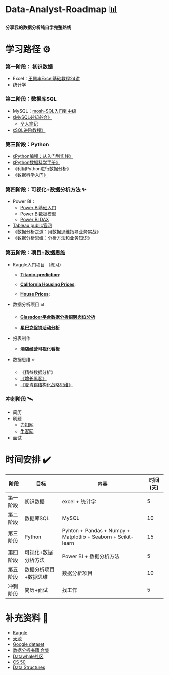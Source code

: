 # Data-Analyst-Roadmap 📊
**分享我的数据分析纯自学完整路线**



# 学习路径 ⚙️

### 第一阶段： 初识数据
  - Excel：[王佩丰Excel基础教程24讲](https://www.bilibili.com/video/BV1yJ411s7wS/?spm_id_from=333.337.search-card.all.click&vd_source=048f2d3fb232702db4d8b69ac02f4feb)
  - 统计学

### 第二阶段：数据库SQL
  - MySQL：[mosh-SQL入门到中级](https://www.bilibili.com/video/BV1UE41147KC/?spm_id_from=333.999.0.0&vd_source=048f2d3fb232702db4d8b69ac02f4feb)
  - [《MySQL必知必会》](https://github.com/uteundilse/Data-Analyst-Roadmap/blob/main/BOOKS/SQL/MySQL%E5%BF%85%E7%9F%A5%E5%BF%85%E4%BC%9A.pdf)
    - [个人笔记](https://github.com/uteundilse/Data-Analyst-Roadmap/blob/main/%E4%B8%AA%E4%BA%BA%E7%AC%94%E8%AE%B0/MySQL%E5%BF%85%E7%9F%A5%E5%BF%85%E4%BC%9A%20--%E5%85%A8%E4%B9%A6%E7%AC%94%E8%AE%B0.md)
  - [《SQL进阶教程》](https://github.com/uteundilse/Data-Analyst-Roadmap/blob/main/BOOKS/SQL/SQL%E8%BF%9B%E9%98%B6%E6%95%99%E7%A8%8B%20(MICK)%20.pdf)

### 第三阶段：Python
  - [《Python编程：从入门到实践》](https://github.com/uteundilse/Data-Analyst-Roadmap/blob/main/BOOKS/Python/Python%E7%BC%96%E7%A8%8B%EF%BC%9A%E4%BB%8E%E5%85%A5%E9%97%A8%E5%88%B0%E5%AE%9E%E8%B7%B5.pdf)
  - [《Python数据科学手册》](https://github.com/uteundilse/Data-Analyst-Roadmap/blob/main/BOOKS/Python/Python%E6%95%B0%E6%8D%AE%E7%A7%91%E5%AD%A6%E6%89%8B%E5%86%8C.pdf)
  - 《利用Python进行数据分析》
  - [《数据科学入门》](https://github.com/uteundilse/Data-Analyst-Roadmap/blob/main/BOOKS/Python/%E6%95%B0%E6%8D%AE%E7%A7%91%E5%AD%A6%E5%85%A5%E9%97%A8.pdf)

### 第四阶段：可视化+数据分析方法 ✨
  - Power BI：
    - [Power BI基础入门](https://www.youtube.com/live/77jIzgvCIYY?feature=share)
    - [Power BI数据模型](https://www.youtube.com/live/MrLnibFTtbA?feature=share)
    - [Power BI DAX](https://www.youtube.com/live/QJw4HkagVWc?feature=share)
  - [Tableau public官网](https://public.tableau.com/app/discover)
  - 《数据分析之道：用数据思维指导业务实战》
  - 《数据分析思维：分析方法和业务知识》

### 第五阶段：[项目+数据思维](https://github.com/uteundilse/Data-Analyst-Practice/blob/main/README.md) 
  - Kaggle入门项目 （练习）
    - **[Titanic-prediction](https://github.com/uteundilse/Data-Analyst-Practice/blob/main/Titanic_prediction.ipynb)**:  
      
    - **[California Housing Prices](https://github.com/uteundilse/Data-Analyst-Practice/blob/main/California%20Housing%20Prices.ipynb)**:   

    - **[House Prices](https://github.com/uteundilse/Data-Analyst-Practice/blob/main/house_prices.ipynb)**:    

  - 数据分析项目 📊
    - **[Glassdoor平台数据分析招聘岗位分析](https://github.com/uteundilse/Data-Analyst-Practice/blob/main/Data%20Analyst%20Jobs.ipynb)**

    
    - **[星巴克促销活动分析](https://github.com/uteundilse/Data-Analyst-Practice/blob/main/Starbucks.ipynb)**


  - 报表制作
    - **酒店经营可视化看板**


  - 数据思维 ⭐
    - 《精益数据分析》
    - [《增长黑客》](https://github.com/uteundilse/Data-Analyst-Roadmap/blob/main/BOOKS/Data%20Thinking/%E5%A2%9E%E9%95%BF%E9%BB%91%E5%AE%A2.epub)
    - [《麦肯锡结构化战略思维》](https://github.com/uteundilse/Data-Analyst-Roadmap/blob/main/BOOKS/Data%20Thinking/%E9%BA%A6%E8%82%AF%E9%94%A1%E7%BB%93%E6%9E%84%E5%8C%96%E6%88%98%E7%95%A5%E6%80%9D%E7%BB%B4%EF%BC%9A%E5%A6%82%E4%BD%95%E6%83%B3%E6%B8%85%E6%A5%9A%E3%80%81%E8%AF%B4%E6%98%8E%E7%99%BD%E3%80%81%E5%81%9A%E5%88%B0%E4%BD%8D.epub)



### 冲刺阶段 🛰️
  - 简历
  - 刷题
    - [力扣网](https://leetcode.cn/)
    - [牛客网](https://www.nowcoder.com/)
  - 面试



# 时间安排 ✔️

| 阶段 | 目标 | 内容 | 时间 (天) |
| --- | --- | --- | --- |
| 第一阶段 | 初识数据 | excel + 统计学 | 5 |
| 第二阶段 | 数据库SQL | MySQL | 10 |
| 第三阶段 | Python | Pyhton + Pandas + Numpy + Matplotlib + Seaborn + Scikit-learn | 15 |
| 第四阶段 | 可视化+数据分析方法 | Power BI + 数据分析方法 | 5 |
| 第五阶段 | 数据分析项目+数据思维 | 数据分析项目 | 10 |
| 冲刺阶段 | 简历+面试 | 找工作 | 5 |


# 补充资料 🔗
- [Kaggle](https://www.kaggle.com/)
- [天池](https://tianchi.aliyun.com/)
- [Google dataset](https://datasetsearch.research.google.com/)
- [数据分析书籍 合集](https://ds.apachecn.org/#/)
- [Datawhale社区](https://github.com/datawhalechina)
- [CS 50](https://www.youtube.com/playlist?list=PLhQjrBD2T380F_inVRXMIHCqLaNUd7bN4)
- [Data Structures](https://www.javatpoint.com/data-structure-tutorial)
